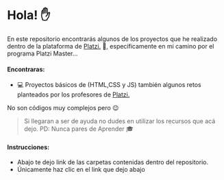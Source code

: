 # Hola! :raised_hand:

En este repositorio encontrarás algunos de los proyectos que he realizado dentro de la plataforma de [Platzi.](https://platzi.com/) :green_heart:, especificamente en mi camino por el programa Platzi Master...

#### Encontraras:

- :computer: Proyectos básicos de (HTML,CSS y JS) también algunos retos planteados por los profesores de [Platzi.](https://platzi.com/)

No son códigos muy complejos pero :wink:

> Si llegaran a ser de ayuda no dudes en utilizar los recursos que acá dejo.
> PD: Nunca pares de Aprender :mortar_board:

#### Instrucciones:

- Abajo te dejo link de las carpetas contenidas dentro del repositorio.
- Únicamente haz clic en el link que dejo abajo
